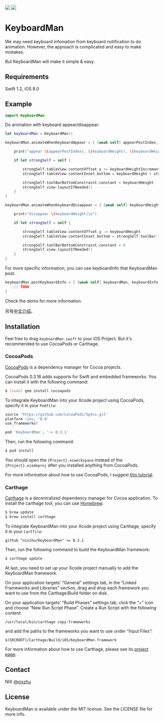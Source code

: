 <p>
<a href="http://cocoadocs.org/docsets/KeyboardMan"><img src="https://img.shields.io/cocoapods/v/KeyboardMan.svg?style=flat"></a> 
<a href="https://github.com/Carthage/Carthage/"><img src="https://img.shields.io/badge/Carthage-compatible-4BC51D.svg?style=flat"></a> 
</p>

# KeyboardMan

We may need keyboard infomation from keyboard notification to do animation. However, the approach is complicated and easy to make mistakes. 

But KeyboardMan will make it simple & easy.

## Requirements

Swift 1.2, iOS 8.0

## Example

```swift
import KeyboardMan
```

Do animation with keyboard appear/disappear:

```swift
let keyboardMan = KeyboardMan()

keyboardMan.animateWhenKeyboardAppear = { [weak self] appearPostIndex, keyboardHeight, keyboardHeightIncrement in

    print("appear \(appearPostIndex), \(keyboardHeight), \(keyboardHeightIncrement)\n")

    if let strongSelf = self {

        strongSelf.tableView.contentOffset.y += keyboardHeightIncrement
        strongSelf.tableView.contentInset.bottom = keyboardHeight + strongSelf.toolBar.frame.height

        strongSelf.toolBarBottomConstraint.constant = keyboardHeight
        strongSelf.view.layoutIfNeeded()
    }
}

keyboardMan.animateWhenKeyboardDisappear = { [weak self] keyboardHeight in

    print("disappear \(keyboardHeight)\n")

    if let strongSelf = self {

        strongSelf.tableView.contentOffset.y -= keyboardHeight
        strongSelf.tableView.contentInset.bottom = strongSelf.toolBar.frame.height

        strongSelf.toolBarBottomConstraint.constant = 0
        strongSelf.view.layoutIfNeeded()
    }
}
```

For more specific information, you can use keyboardInfo that KeyboardMan post:

```swift
keyboardMan.postKeyboardInfo = { [weak self] keyboardMan, keyboardInfo in
	// TODO
}
```

Check the demo for more information.

另有[中文介绍](https://github.com/nixzhu/dev-blog/blob/master/2015-07-27-keyboard-man.md)。

## Installation

Feel free to drag `KeyboardMan.swift` to your iOS Project. But it's recommended to use CocoaPods or Carthage.

### CocoaPods

[CocoaPods](http://cocoapods.org) is a dependency manager for Cocoa projects.

CocoaPods 0.3.16 adds supports for Swift and embedded frameworks. You can install it with the following command:

```bash
$ [sudo] gem install cocoapods
```

To integrate KeyboardMan into your Xcode project using CocoaPods, specify it in your `Podfile`:

```ruby
source 'https://github.com/CocoaPods/Specs.git'
platform :ios, '8.0'
use_frameworks!

pod 'KeyboardMan', '~> 0.3.1'
```

Then, run the following command:

```bash
$ pod install
```

You should open the `{Project}.xcworkspace` instead of the `{Project}.xcodeproj` after you installed anything from CocoaPods.

For more information about how to use CocoaPods, I suggest [this tutorial](http://www.raywenderlich.com/64546/introduction-to-cocoapods-2).

### Carthage

[Carthage](https://github.com/Carthage/Carthage) is a decentralized dependency manager for Cocoa application. To install the carthage tool, you can use [Homebrew](http://brew.sh).

```bash
$ brew update
$ brew install carthage
```

To integrate KeyboardMan into your Xcode project using Carthage, specify it in your `Cartfile`:

```ogdl
github "nixzhu/KeyboardMan" >= 0.3.1
```

Then, run the following command to build the KeyboardMan framework:

```bash
$ carthage update
```

At last, you need to set up your Xcode project manually to add the KeyboardMan framework.

On your application targets’ “General” settings tab, in the “Linked Frameworks and Libraries” section, drag and drop each framework you want to use from the Carthage/Build folder on disk.

On your application targets’ “Build Phases” settings tab, click the “+” icon and choose “New Run Script Phase”. Create a Run Script with the following content:

```
/usr/local/bin/carthage copy-frameworks
```

and add the paths to the frameworks you want to use under “Input Files”:

```
$(SRCROOT)/Carthage/Build/iOS/KeyboardMan.framework
```

For more information about how to use Carthage, please see its [project page](https://github.com/Carthage/Carthage).

## Contact

NIX [@nixzhu](https://twitter.com/nixzhu)

## License

KeyboardMan is available under the MIT license. See the LICENSE file for more info.
